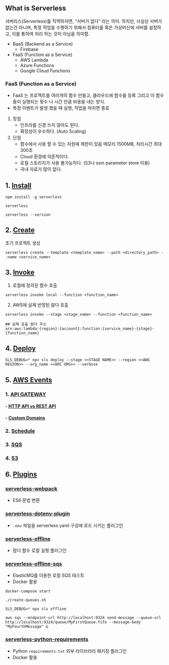 ## What is Serverless
서버리스(Serverless)를 직역하자면, “서버가 없다” 라는 의미. 하지만, 사실상 서버가 없는건 아니며, 특정 작업을 수행하기 위해서 컴퓨터를 혹은 가상머신에 서버를 설정하고, 이를 통하여 처리 하는 것이 아님을 의미함.
- BaaS (Backend as a Service)
  - Firebase
- FaaS (Function as a Service)
  - AWS Lambda 
  - Azure Functions 
  - Google Cloud Functions

### FaaS (Function as a Service)
- FaaS 는 프로젝트를 여러개의 함수 만들고, 클라우드에 함수를 등록 그리고 이 함수들이 실행되는 횟수 나 시간 만큼 비용을 내는 방식.
- 특정 이벤트가 발생 했을 때 실행, 작업을 마치면 종료

1. 장점
   - 인프라를 신경 쓰지 않아도 된다.
   - 확장성이 우수하다. (Auto Scaling)
2. 단점
   - 함수에서 사용 할 수 있는 자원에 제한이 있음 메모리 1500MB, 처리시간 최대 300초
   - Cloud 환경에 의존적이다.
   - 로컬 스토리지가 사용 불가능하다. (S3나 ssm parameter store 이용)
   - 국내 자료가 많이 없다.

## 1. [Install]
[Install]: https://www.serverless.com/framework/docs/providers/aws/guide/installation/

```
npm install -g serverless

serverless

serverless --version
```

## 2. [Create]
[Create]: https://www.serverless.com/framework/docs/providers/aws/cli-reference/create/
초기 프로젝트 생성
```
serverless create --template <template_name> --path <directory_path> --name <service_name>
```

## 3. [Invoke]
[Invoke]: https://www.serverless.com/framework/docs/providers/aws/cli-reference/invoke/
1. 로컬에 정의된 함수 호출
```
serverless invoke local --function <function_name>
```

2. AWS에 실제 반영된 람다 호출
```
serverless invoke --stage <stage_name> --function <function_name>

## 실제 호출 람다 주소
arn:aws:lambda:{region}:{account}:function:{service_name}-{stage}-{function_name}
```
## 4. [Deploy]
[Deploy]: https://www.serverless.com/framework/docs/providers/aws/cli-reference/deploy/

```
SLS_DEBUG=* npx sls deploy --stage <<STAGE NAME>> --region <<AWS REGION>> --org_name <<ARC ORG>> --verbose
```

## 5. [AWS Events]
[AWS Events]: serverless.com/framework/docs/providers/aws/events/

### 1. [API GATEWAY]
[API GATEWAY]: https://www.serverless.com/framework/docs/providers/aws/events/apigateway/
#### - [HTTP API vs REST API]
[HTTP API vs REST API]: https://docs.aws.amazon.com/ko_kr/apigateway/latest/developerguide/http-api-vs-rest.html
#### - [Custom Domains]
[Custom Domains]: https://docs.aws.amazon.com/ko_kr/apigateway/latest/developerguide/how-to-custom-domains.html

### 2. [Schedule]
[Schedule]: https://www.serverless.com/framework/docs/providers/aws/events/schedule/

### 3. [SQS]
[SQS]: https://www.serverless.com/framework/docs/providers/aws/events/sqs/

### 4. [S3]
[S3]: https://www.serverless.com/framework/docs/providers/aws/events/s3/

## 6. [Plugins]
[Plugins]: https://www.serverless.com/framework/docs/providers/aws/guide/plugins/

### [serverless-webpack]
[serverless-webpack]: https://github.com/serverless-heaven/serverless-webpack
- ES6 문법 변환

### [serverless-dotenv-plugin]
[serverless-dotenv-plugin]: https://github.com/colynb/serverless-dotenv-plugin
- `.env` 파일을 serverless yaml 구성에 로드 시키는 플러그인

### [serverless-offline]
[serverless-offline]: https://github.com/dherault/serverless-offline
- 람다 함수 로컬 실행 플러그인

### [serverless-offline-sqs]
[serverless-offline-sqs]: https://github.com/CoorpAcademy/serverless-plugins/tree/master/packages/serverless-offline-sqs
- ElasticMQ를 이용한 로컬 SQS 테스트
- Docker 활용
```
docker-compose start

./create-queues.sh

SLS_DEBUG=* npx sls offline

aws sqs --endpoint-url http://localhost:9324 send-message --queue-url http://localhost:9324/queue/MyFirstQueue.fifo --message-body "MyFourthMessage" &
```

### [serverless-python-requirements]
[serverless-python-requirements]: https://github.com/UnitedIncome/serverless-python-requirements
- Python `requirements.txt` 외부 라이브러리 패키징 플러그인
- Docker 활용